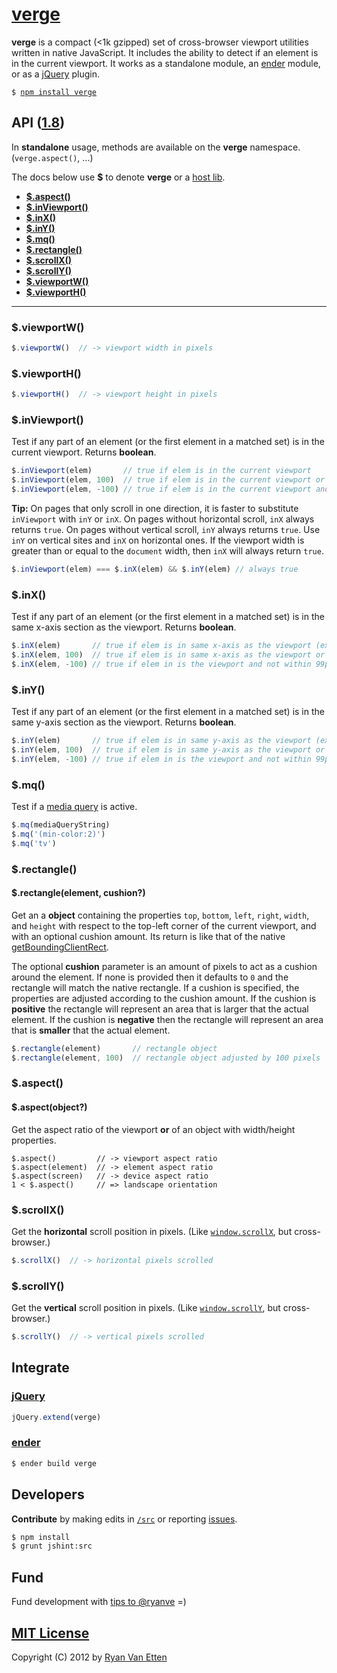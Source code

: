 # [verge](../../)

<b>verge</b> is a compact (<1k gzipped) set of cross-browser viewport utilities written in native JavaScript. It includes the ability to detect if an element is in the current viewport. It works as a standalone module, an [ender](#ender) module, or as a [jQuery](#jquery) plugin.

<pre>
<code>$ <a href="https://npmjs.org/package/verge">npm install verge</a></code>
</pre>

## API ([1.8](../../releases))

In <b>standalone</b> usage, methods are available on the <b>verge</b> namespace. (`verge.aspect()`, &hellip;)

The docs below use <b>$</b> to denote <b>verge</b> or a [host lib](#integrate).

- <a href="#aspect"><b>$.aspect()</b></a>
- <a href="#inviewport"><b>$.inViewport()</b></a>
- <a href="#inx"><b>$.inX()</b></a>
- <a href="#iny"><b>$.inY()</b></a>
- <a href="#mq"><b>$.mq()</b></a>
- <a href="#rectangle"><b>$.rectangle()</b></a>
- <a href="#scrollx"><b>$.scrollX()</b></a>
- <a href="#scrolly"><b>$.scrollY()</b></a>
- <a href="#viewportw"><b>$.viewportW()</b></a>
- <a href="#viewporth"><b>$.viewportH()</b></a>

***

### $.viewportW()

```js
$.viewportW()  // -> viewport width in pixels
```

### $.viewportH()

```js
$.viewportH()  // -> viewport height in pixels
```

### $.inViewport()

Test if any part of an element (or the first element in a matched set) is in the current viewport. Returns **boolean**.

```js
$.inViewport(elem)       // true if elem is in the current viewport
$.inViewport(elem, 100)  // true if elem is in the current viewport or within 100px of it
$.inViewport(elem, -100) // true if elem is in the current viewport and not within 99px of the edge
```

<b>Tip:</b> On pages that only scroll in one direction, it is faster to substitute `inViewport` with `inY` or `inX`. On pages without horizontal scroll, `inX` always returns `true`. On pages without vertical scroll, `inY` always returns `true`. Use `inY` on vertical sites and `inX` on horizontal ones. If the viewport width is greater than or equal to the `document` width, then `inX` will always return `true`.

```js
$.inViewport(elem) === $.inX(elem) && $.inY(elem) // always true
```

### $.inX()

Test if any part of an element (or the first element in a matched set) is in the same x-axis section as the viewport. Returns **boolean**. 

```js
$.inX(elem)       // true if elem is in same x-axis as the viewport (exact)
$.inX(elem, 100)  // true if elem is in same x-axis as the viewport or within 100px of it
$.inX(elem, -100) // true if elem in is the viewport and not within 99px of the edge
```

### $.inY()

Test if any part of an element (or the first element in a matched set) is in the same y-axis section as the viewport. Returns **boolean**.

```js
$.inY(elem)       // true if elem is in same y-axis as the viewport (exact)
$.inY(elem, 100)  // true if elem is in same y-axis as the viewport or within 100px of it
$.inY(elem, -100) // true if elem in is the viewport and not within 99px of the edge
```

### $.mq()

Test if a [media query](http://airve.com/mq/) is active.

```js
$.mq(mediaQueryString)
$.mq('(min-color:2)')
$.mq('tv')
```

### $.rectangle()
#### $.rectangle(element, cushion?)

Get an a <b>object</b> containing the properties `top`, `bottom`, `left`, `right`, `width`, and `height` with respect to the top-left corner of the current viewport, and with an optional cushion amount. Its return is like that of the native [getBoundingClientRect](https://developer.mozilla.org/en/DOM/element.getBoundingClientRect).

The optional <b>cushion</b> parameter is an amount of pixels to act as a cushion around the element. If none is provided then it defaults to `0` and the rectangle will match the native rectangle. If a cushion is specified, the properties are adjusted according to the cushion amount. If the cushion is **positive** the rectangle will represent an area that is larger that the actual element. If the cushion is **negative** then the rectangle will represent an area that is **smaller** that the actual element. 

```js
$.rectangle(element)       // rectangle object
$.rectangle(element, 100)  // rectangle object adjusted by 100 pixels
```

### $.aspect()
#### $.aspect(object?)

Get the aspect ratio of the viewport <b>or</b> of an object with width/height properties.

```
$.aspect()         // -> viewport aspect ratio
$.aspect(element)  // -> element aspect ratio
$.aspect(screen)   // -> device aspect ratio
1 < $.aspect()     // => landscape orientation
```

### $.scrollX()

Get the <b>horizontal</b> scroll position in pixels. (Like [`window.scrollX`](https://developer.mozilla.org/en-US/docs/Web/API/Window.scrollX), but cross-browser.)

```js
$.scrollX()  // -> horizontal pixels scrolled
```

### $.scrollY()

Get the <b>vertical</b> scroll position in pixels. (Like [`window.scrollY`](https://developer.mozilla.org/en-US/docs/Web/API/Window.scrollY), but cross-browser.)

```js
$.scrollY()  // -> vertical pixels scrolled
```

## <a name="integrate"></a>Integrate

### <a href="http://jquery.com">jQuery</a>

```js
jQuery.extend(verge)
```

### <a href="https://github.com/ender-js">ender</a>

```sh
$ ender build verge
```

## Developers

<b>Contribute</b> by making edits in [`/src`](./src) or reporting [issues](../../issues).

```sh
$ npm install
$ grunt jshint:src
```

## Fund

Fund development with [tips to @ryanve](https://www.gittip.com/ryanve/) =)

## [MIT License](http://opensource.org/licenses/MIT)

Copyright (C) 2012 by [Ryan Van Etten](https://github.com/ryanve)